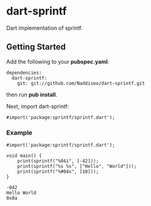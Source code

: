 dart-sprintf
============

Dart implementation of sprintf.

Getting Started
---------------

Add the following to your **pubspec.yaml**:

```
dependencies:
  dart-sprintf:
    git: git://github.com/Naddiseo/dart-sprintf.git
```

then run **pub install**.

Next, import dart-sprintf:

```
#import('package:sprintf/sprintf.dart');
```

### Example
```
#import('package:sprintf/sprintf.dart');

void main() {
	print(sprintf("%04i", [-42]));
	print(sprintf("%s %s", ["Hello", "World"]));
	print(sprintf("%#04x", [10]));
}
```

```
-042
Hello World
0x0a
```
